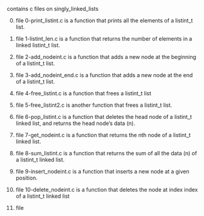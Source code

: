 contains c files on singly_linked_lists

0. file 0-print_listint.c is a function that prints all the elements of a listint_t list.

1. file 1-listint_len.c is a function that returns the number of elements in a linked listint_t list.

2. file 2-add_nodeint.c is a function that adds a new node at the beginning of a listint_t list.

3. file 3-add_nodeint_end.c is a function that adds a new node at the end of a listint_t list.

4. file 4-free_listint.c is a function that frees a listint_t list

5. file 5-free_listint2.c is another function that frees a listint_t list.

6. file 6-pop_listint.c is  a function that deletes the head node of a listint_t linked list, and returns the head node’s data (n).

7. file 7-get_nodeint.c is a function that returns the nth node of a listint_t linked list.

8. file 8-sum_listint.c is a function that returns the sum of all the data (n) of a listint_t linked list.

9. file 9-insert_nodeint.c is a function that inserts a new node at a given position.

10. file 10-delete_nodeint.c is a function that deletes the node at index index of a listint_t linked list

100. file 
